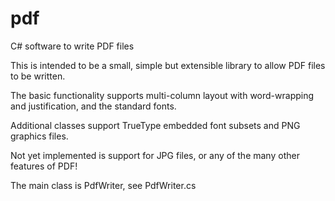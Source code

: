 # pdf
C# software to write PDF files

This is intended to be a small, simple but extensible library to allow PDF files to be written.

The basic functionality supports multi-column layout with word-wrapping and justification, and the standard fonts.

Additional classes support TrueType embedded font subsets and PNG graphics files.

Not yet implemented is support for JPG files, or any of the many other features of PDF!

The main class is PdfWriter, see PdfWriter.cs

